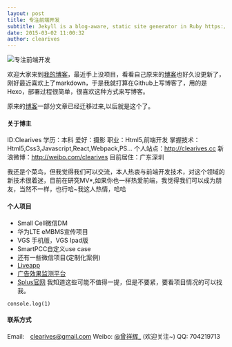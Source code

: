 ```yaml
---
layout: post
title: 专注前端开发
subtitle: Jekyll is a blog-aware, static site generator in Ruby https://jekyllrb.com
date: 2015-03-02 11:00:32
author: clearives
---
```


![专注前端开发](http://7othoq.com1.z0.glb.clouddn.com/web.jpg "专注前端开发")

欢迎大家来到[我的博客](http://clearives.github.io/)，最近手上没项目，看看自己原来的[博客](http://www.2ives.com/)也好久没更新了，刚好最近喜欢上了markdown，于是我就打算在Github上写博客了，用的是Hexo，部署过程很简单，很喜欢这种方式来写博客。


<!--more-->
原来的[博客](http://www.2ives.com/)一部分文章已经迁移过来,以后就是这个了。
#### 关于博主

ID:Clearives
学历：本科
爱好：摄影
职业：Html5,前端开发
掌握技术：Html5,Css3,Javascript,React,Webpack,PS...
个人站点：http://clearives.cc
新浪微博：http://weibo.com/clearives
目前居住：广东深圳

我还是个菜鸟，但我觉得我们可以交流，本人热衷与前端开发技术，对这个领域的新技术很着迷，目前在研究MV*,如果你也一样热爱前端，我觉得我们可以成为朋友，当然不一样，也行哈~我这人热情，哈哈

#### 个人项目

<!--* [环球海淘商城](http://test.haitaotmall.com/)  (很遗憾这个项目快要上线了，就GG了~)-->
* Small Cell微信DM
* 华为LTE eMBMS宣传项目
* VGS 手机版，VGS Ipad版
* SmartPCC自定义use case
* 还有一些微信项目(定制化案例)
* [Liveapp](http://liveapp.cn/)
* [广告效果监测平台](http://t2.dataeye.com/pages/index.jsp?token=41a2e70b7a827b9bc2c4123b3adf3a752d40083fd8cc926bf0e26580b8ea471d)
* [Splus官网](http://splus.cn/)
我知道这些可能不值得一提，但是不要紧，要看项目情况的可以找我。

```
console.log(1)
```


#### 联系方式

Email:　<a href="mailto:clearives@gmail.com">clearives@gmail.com</a>
Weibo: [@曾祥辉_](http://weibo.com/clearives)  (欢迎关注~)
QQ: 704219713

